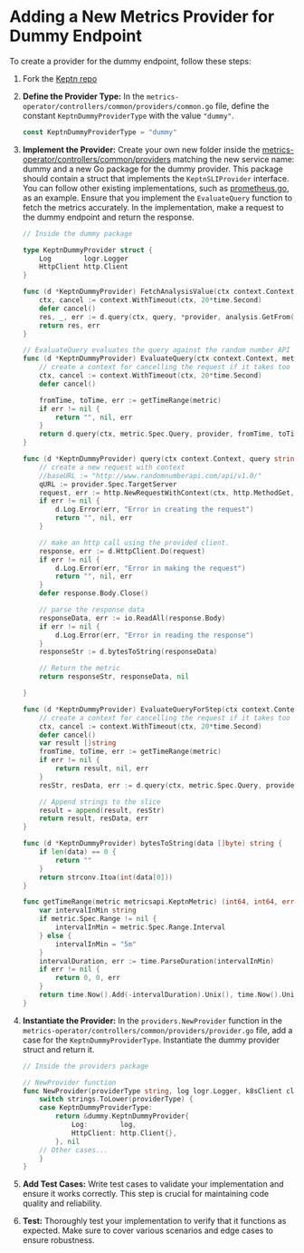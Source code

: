 # Adding a New Metrics Provider for Dummy Endpoint

To create a provider for the dummy endpoint, follow these steps:

1. Fork the [Keptn repo](https://github.com/keptn/lifecycle-toolkit)

2. **Define the Provider Type:** In the `metrics-operator/controllers/common/providers/common.go` file,
 define the constant `KeptnDummyProviderType` with the value `"dummy"`.

    ```go
    const KeptnDummyProviderType = "dummy"
    ```

3. **Implement the Provider:** Create your own new folder inside the
[metrics-operator/controllers/common/providers](https://github.com/keptn/lifecycle-toolkit/tree/main/metrics-operator/controllers/common/providers)
 matching the new service name: dummy and a new Go package for the dummy provider.
  This package should contain
 a struct that implements the `KeptnSLIProvider` interface.
  You can follow other existing implementations,
 such as [prometheus.go](https://github.com/keptn/lifecycle-toolkit/blob/main/metrics-operator/controllers/common/providers/prometheus/prometheus.go),
 as an example.
  Ensure that you implement the `EvaluateQuery` function to fetch the metrics accurately.
  In the implementation, make a request to the dummy endpoint and return the response.

    ```go
    // Inside the dummy package

    type KeptnDummyProvider struct {
        Log        logr.Logger
        HttpClient http.Client
    }

    func (d *KeptnDummyProvider) FetchAnalysisValue(ctx context.Context, query string, analysis metricsapi.Analysis, provider *metricsapi.KeptnMetricsProvider) (string, error) {
        ctx, cancel := context.WithTimeout(ctx, 20*time.Second)
        defer cancel()
        res, _, err := d.query(ctx, query, *provider, analysis.GetFrom().Unix(), analysis.GetTo().Unix())
        return res, err
    }

    // EvaluateQuery evaluates the query against the random number API endpoint.
    func (d *KeptnDummyProvider) EvaluateQuery(ctx context.Context, metric metricsapi.KeptnMetric, provider metricsapi.KeptnMetricsProvider) (string, []byte, error) {
        // create a context for cancelling the request if it takes too long.
        ctx, cancel := context.WithTimeout(ctx, 20*time.Second)
        defer cancel()

        fromTime, toTime, err := getTimeRange(metric)
        if err != nil {
            return "", nil, err
        }
        return d.query(ctx, metric.Spec.Query, provider, fromTime, toTime)
    }

    func (d *KeptnDummyProvider) query(ctx context.Context, query string, provider metricsapi.KeptnMetricsProvider, fromTime int64, toTime int64) (string, []byte, error) {
        // create a new request with context
        //baseURL := "http://www.randomnumberapi.com/api/v1.0/"
        qURL := provider.Spec.TargetServer
        request, err := http.NewRequestWithContext(ctx, http.MethodGet, qURL+query+"?min=42&max=43", nil)
        if err != nil {
            d.Log.Error(err, "Error in creating the request")
            return "", nil, err
        }

        // make an http call using the provided client.
        response, err := d.HttpClient.Do(request)
        if err != nil {
            d.Log.Error(err, "Error in making the request")
            return "", nil, err
        }
        defer response.Body.Close()

        // parse the response data
        responseData, err := io.ReadAll(response.Body)
        if err != nil {
            d.Log.Error(err, "Error in reading the response")
        }
        responseStr := d.bytesToString(responseData)

        // Return the metric
        return responseStr, responseData, nil

    }

    func (d *KeptnDummyProvider) EvaluateQueryForStep(ctx context.Context, metric metricsapi.KeptnMetric, provider metricsapi.KeptnMetricsProvider) ([]string, []byte, error) {
        // create a context for cancelling the request if it takes too long.
        ctx, cancel := context.WithTimeout(ctx, 20*time.Second)
        defer cancel()
        var result []string
        fromTime, toTime, err := getTimeRange(metric)
        if err != nil {
            return result, nil, err
        }
        resStr, resData, err := d.query(ctx, metric.Spec.Query, provider, fromTime, toTime)

        // Append strings to the slice
        result = append(result, resStr)
        return result, resData, err
    }

    func (d *KeptnDummyProvider) bytesToString(data []byte) string {
        if len(data) == 0 {
            return ""
        }
        return strconv.Itoa(int(data[0]))
    }

    func getTimeRange(metric metricsapi.KeptnMetric) (int64, int64, error) {
        var intervalInMin string
        if metric.Spec.Range != nil {
            intervalInMin = metric.Spec.Range.Interval
        } else {
            intervalInMin = "5m"
        }
        intervalDuration, err := time.ParseDuration(intervalInMin)
        if err != nil {
            return 0, 0, err
        }
        return time.Now().Add(-intervalDuration).Unix(), time.Now().Unix(), nil
    }
    ```

4. **Instantiate the Provider:** In the `providers.NewProvider` function
 in the `metrics-operator/controllers/common/providers/provider.go` file,
 add a case for the `KeptnDummyProviderType`.
  Instantiate the dummy provider struct and return it.

    ```go
    // Inside the providers package

    // NewProvider function
    func NewProvider(providerType string, log logr.Logger, k8sClient client.Client) (KeptnSLIProvider, error) {
        switch strings.ToLower(providerType) {
        case KeptnDummyProviderType:
            return &dummy.KeptnDummyProvider{
                Log:        log,
                HttpClient: http.Client{},
            }, nil
        // Other cases...
        }
    }
    ```

5. **Add Test Cases:** Write test cases to validate your implementation and ensure it works correctly.
 This step is crucial for maintaining code quality and reliability.

6. **Test:** Thoroughly test your implementation to verify that it functions as expected.
 Make sure to cover various scenarios and edge cases to ensure robustness.
